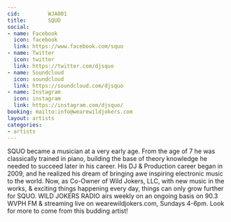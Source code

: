 ```yaml
---
cid:         WJA001
title:       SQUO
social:
- name: Facebook
  icon: facebook
  link: https://www.facebook.com/squo
- name: Twitter
  icon: twitter
  link: https://twitter.com/djsquo
- name: Soundcloud
  icon: soundcloud
  link: https://soundcloud.com/djsquo
- name: Instagram
  icon: instagram
  link: https://instagram.com/djsquo/
booking: mailto:info@wearewildjokers.com
layout: artists
categories:
- artists
---
```


SQUO became a musician at a very early age. From the age of 7 he was classically trained in piano, building the base of theory knowledge he needed to succeed later in his career. His DJ & Production career began in 2009, and he realized his dream of bringing awe inspiring electronic music to the world. Now, as Co-Owner of Wild Jokers, LLC, with new music in the works, & exciting things happening every day, things can only grow further for SQUO. WILD JOKERS RADIO airs weekly on an ongoing basis on 90.3 WVPH FM & streaming live on wearewildjokers.com, Sundays 4-6pm. Look for more to come from this budding artist!